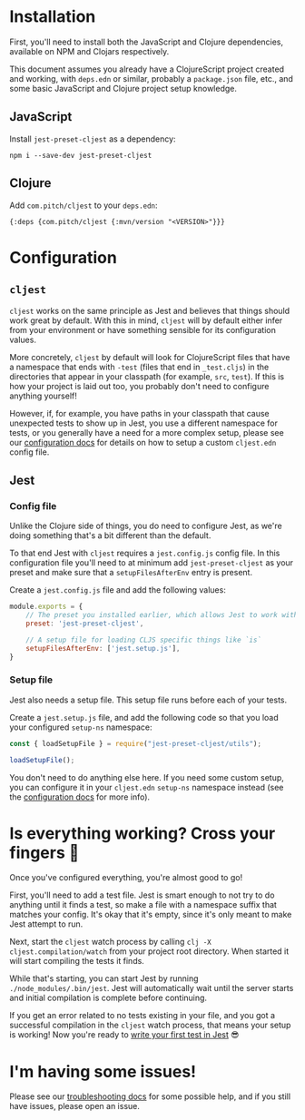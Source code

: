 # Installation

First, you'll need to install both the JavaScript and Clojure dependencies, available on NPM and Clojars respectively.

This document assumes you already have a ClojureScript project created and working, with `deps.edn` or similar, probably a `package.json` file, etc., and some basic JavaScript and Clojure project setup knowledge.

## JavaScript

Install `jest-preset-cljest` as a dependency:

```
npm i --save-dev jest-preset-cljest
```

## Clojure

Add `com.pitch/cljest` to your `deps.edn`:

```edn
{:deps {com.pitch/cljest {:mvn/version "<VERSION>"}}}
```

# Configuration

## `cljest`

`cljest` works on the same principle as Jest and believes that things should work great by default. With this in mind, `cljest` will by default either infer from your environment or have something sensible for its configuration values.

More concretely, `cljest` by default will look for ClojureScript files that have a namespace that ends with `-test` (files that end in `_test.cljs`) in the directories that appear in your classpath (for example, `src`, `test`). If this is how your project is laid out too, you probably don't need to configure anything yourself!

However, if, for example, you have paths in your classpath that cause unexpected tests to show up in Jest, you use a different namespace for tests, or you generally have a need for a more complex setup, please see our [configuration docs](./configuration.md) for details on how to setup a custom `cljest.edn` config file.

## Jest

### Config file

Unlike the Clojure side of things, you do need to configure Jest, as we're doing something that's a bit different than the default.

To that end Jest with `cljest` requires a `jest.config.js` config file. In this configuration file you'll need to at minimum add `jest-preset-cljest` as your preset and make sure that a `setupFilesAfterEnv` entry is present.

Create a `jest.config.js` file and add the following values:

```js
module.exports = {
    // The preset you installed earlier, which allows Jest to work with `cljest` and ClojureScript files
    preset: 'jest-preset-cljest',

    // A setup file for loading CLJS specific things like `is`
    setupFilesAfterEnv: ['jest.setup.js'],
}

```

### Setup file

Jest also needs a setup file. This setup file runs before each of your tests.

Create a `jest.setup.js` file, and add the following code so that you load your configured `setup-ns` namespace:

```js
const { loadSetupFile } = require("jest-preset-cljest/utils");

loadSetupFile();
```

You don't need to do anything else here. If you need some custom setup, you can configure it in your `cljest.edn` `setup-ns` namespace instead (see the [configuration docs](./configuration.md) for more info).

# Is everything working? Cross your fingers 🤞

Once you've configured everything, you're almost good to go!

First, you'll need to add a test file. Jest is smart enough to not try to do anything until it finds a test, so make a file with a namespace suffix that matches your config. It's okay that it's empty, since it's only meant to make Jest attempt to run.

Next, start the `cljest` watch process by calling `clj -X cljest.compilation/watch` from your project root directory. When started it will start compiling the tests it finds.

While that's starting, you can start Jest by running `./node_modules/.bin/jest`. Jest will automatically wait until the server starts and initial compilation is complete before continuing.

If you get an error related to no tests existing in your file, and you got a successful compilation in the `cljest` watch process, that means your setup is working! Now you're ready to [write your first test in Jest](./getting-started.md) 😎

# I'm having some issues!

Please see our [troubleshooting docs](./troubleshooting.md) for some possible help, and if you still have issues, please open an issue.
